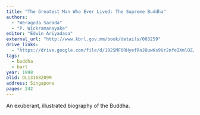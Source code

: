 ```yaml
---
title: "The Greatest Man Who Ever Lived: The Supreme Buddha"
authors:
  - "Weragoda Sarada"
  - "P. Wickramanayake"
editor: "Edwin Ariyadasa"
external_url: "http://www.kbrl.gov.mm/book/details/003259"
drive_links:
  - "https://drive.google.com/file/d/192SMF6RHyefRnJOuwKs9Ur2nfeIXmlOZ/view?usp=drivesdk"
tags:
  - buddha
  - bart
year: 1998
olid: OL13168209M
address: Singapore
pages: 242
---
```


An exuberant, illustrated biography of the Buddha.
